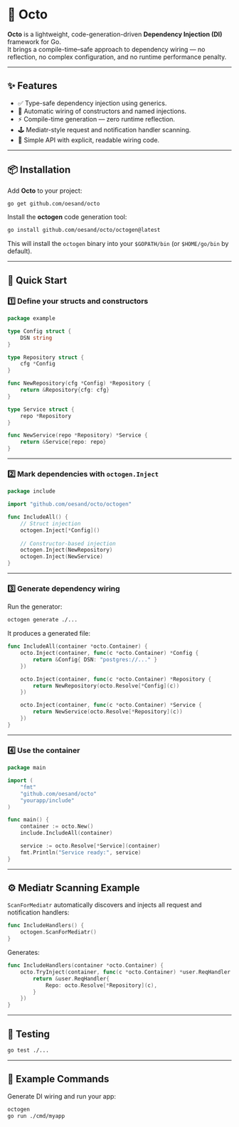 # 🐙 Octo

**Octo** is a lightweight, code-generation-driven **Dependency Injection (DI)** framework for Go.  
It brings a compile-time–safe approach to dependency wiring — no reflection, no complex configuration, and no runtime performance penalty.

---

## ✨ Features

- ✅ Type-safe dependency injection using generics.
- 🧩 Automatic wiring of constructors and named injections.
- ⚡ Compile-time generation — zero runtime reflection.
- 🕹 Mediatr-style request and notification handler scanning.
- 🧠 Simple API with explicit, readable wiring code.

---

## 📦 Installation

Add **Octo** to your project:

```bash
go get github.com/oesand/octo
````

Install the **octogen** code generation tool:

```bash
go install github.com/oesand/octo/octogen@latest
```

This will install the `octogen` binary into your `$GOPATH/bin` (or `$HOME/go/bin` by default).

---

## 🚀 Quick Start

### 1️⃣ Define your structs and constructors

```go
package example

type Config struct {
    DSN string
}

type Repository struct {
    cfg *Config
}

func NewRepository(cfg *Config) *Repository {
    return &Repository{cfg: cfg}
}

type Service struct {
    repo *Repository
}

func NewService(repo *Repository) *Service {
    return &Service{repo: repo}
}
```

---

### 2️⃣ Mark dependencies with `octogen.Inject`

```go
package include

import "github.com/oesand/octo/octogen"

func IncludeAll() {
    // Struct injection
    octogen.Inject[*Config]()
    
    // Constructor-based injection
    octogen.Inject(NewRepository)
    octogen.Inject(NewService)
}
```

---

### 3️⃣ Generate dependency wiring

Run the generator:

```bash
octogen generate ./...
```

It produces a generated file:

```go
func IncludeAll(container *octo.Container) {
    octo.Inject(container, func(c *octo.Container) *Config {
        return &Config{ DSN: "postgres://..." }
    })

    octo.Inject(container, func(c *octo.Container) *Repository {
        return NewRepository(octo.Resolve[*Config](c))
    })

    octo.Inject(container, func(c *octo.Container) *Service {
        return NewService(octo.Resolve[*Repository](c))
    })
}
```

---

### 4️⃣ Use the container

```go
package main

import (
    "fmt"
    "github.com/oesand/octo"
    "yourapp/include"
)

func main() {
    container := octo.New()
    include.IncludeAll(container)

    service := octo.Resolve[*Service](container)
    fmt.Println("Service ready:", service)
}
```

---

## ⚙️ Mediatr Scanning Example

`ScanForMediatr` automatically discovers and injects all request and notification handlers:

```go
func IncludeHandlers() {
    octogen.ScanForMediatr()
}
```

Generates:

```go
func IncludeHandlers(container *octo.Container) {
    octo.TryInject(container, func(c *octo.Container) *user.ReqHandler {
        return &user.ReqHandler{
            Repo: octo.Resolve[*Repository](c),
        }
    })
}
```

---

## 🧪 Testing

```bash
go test ./...
```

---

## 🧰 Example Commands

Generate DI wiring and run your app:

```bash
octogen
go run ./cmd/myapp
```
